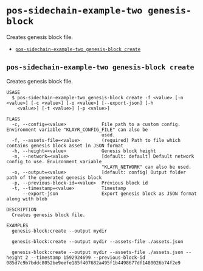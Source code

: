 # `pos-sidechain-example-two genesis-block`

Creates genesis block file.

- [`pos-sidechain-example-two genesis-block create`](#pos-sidechain-example-two-genesis-block-create)

## `pos-sidechain-example-two genesis-block create`

Creates genesis block file.

```
USAGE
  $ pos-sidechain-example-two genesis-block create -f <value> [-n <value>] [-c <value>] [-o <value>] [--export-json] [-h
    <value>] [-t <value>] [-p <value>]

FLAGS
  -c, --config=<value>             File path to a custom config. Environment variable "KLAYR_CONFIG_FILE" can also be
                                   used.
  -f, --assets-file=<value>        (required) Path to file which contains genesis block asset in JSON format
  -h, --height=<value>             Genesis block height
  -n, --network=<value>            [default: default] Default network config to use. Environment variable
                                   "KLAYR_NETWORK" can also be used.
  -o, --output=<value>             [default: config] Output folder path of the generated genesis block
  -p, --previous-block-id=<value>  Previous block id
  -t, --timestamp=<value>          Timestamp
      --export-json                Export genesis block as JSON format along with blob

DESCRIPTION
  Creates genesis block file.

EXAMPLES
  genesis-block:create --output mydir

  genesis-block:create --output mydir --assets-file ./assets.json

  genesis-block:create --output mydir --assets-file ./assets.json --height 2 --timestamp 1592924699 --previous-block-id 085d7c9b7bddc8052be9eefe185f407682a495f1b4498677df1480026b74f2e9
```
